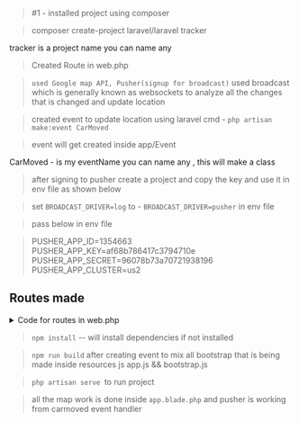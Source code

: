 > #1 - installed project using composer

> composer create-project laravel/laravel tracker

<detail>
    tracker is a project name you can name any
</detail>

> Created Route in web.php


> `used Google map API, Pusher(signup for broadcast)` used broadcast which is generally known as websockets to analyze all the changes that is changed and update location

> created event to update location using laravel cmd - `php artisan make:event CarMoved`

> event will get created inside app/Event

<p>CarMoved - is my eventName you can name any , this will make a class </p>

> after signing to pusher create a project and copy the key and use it in env file as shown below


> set `BROADCAST_DRIVER=log` to - `BROADCAST_DRIVER=pusher` in env file

> pass below in env file

> PUSHER_APP_ID=1354663
> PUSHER_APP_KEY=af68b786417c3794710e
> PUSHER_APP_SECRET=96078b73a70721938196
> PUSHER_APP_CLUSTER=us2



## Routes made
<details>

    Route::get('/app', function () {
    return view('app');
});
Route::get('/move', function () {
    //  event(new CarMoved(26.516049, 86.763895));
        // event(new CarMoved(26.652368,87.013838));
    // event(new CarMoved(26.66667, 87.28333));
});
    <summary>
    <span>Code for routes in web.php</span>
    </summary>
</details>

> `npm install` -- will install dependencies if not installed

> `npm run build` after creating event to mix all bootstrap that is being made inside resources js app.js && bootstrap.js

> `php artisan serve `to run project

> all the map work is done inside `app.blade.php` and pusher is working from carmoved event handler